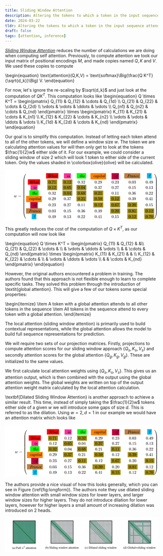 ```yaml
---
title: Sliding Window Attention
description: Altering the tokens to which a token in the input sequence attends.
date: 2024-03-22
tldr: Altering the tokens to which a token in the input sequence attends.
draft: false
tags: [attention, inference] 
---
```


[*Sliding Window Attention*](https://arxiv.org/pdf/2004.05150.pdf) reduces the number of calculations we are doing when computing self attention. Previously, to compute attention we took our input matrix of positional encodings $M$, and made copies named $Q, K$ and $V$. We used these copies to compute

\begin{equation}
    \text{attention}(Q,K,V) = \text{softmax}\Big(\frac{Q K^T}{\sqrt{d_k}}\Big) V.
\end{equation}

For now, let's ignore the re-scaling by $\sqrt{d_k}$ and just look at the computation of $QK^T$. This computation looks like
\begin{equation}
    Q \times K^T = \begin{pmatrix}
        Q_{11} & Q_{12} & \cdots & Q_{1d} \\\\
Q_{21} & Q_{22} & \cdots & Q_{2d} \\\\
\vdots & \vdots & \ddots & \vdots \\\\
Q_{n1} & Q_{n2} & \cdots & Q_{nd}
\end{pmatrix} \times
\begin{pmatrix}
K_{11} & K_{21} & \cdots & K_{n1} \\\\
K_{12} & K_{22} & \cdots & K_{n2} \\\\
\vdots & \vdots & \ddots & \vdots \\\\
K_{1d} & K_{2d} & \cdots & K_{nd}
    \end{pmatrix}
\end{equation}

Our goal is to simplify this computation. Instead of letting each token attend to all of the other tokens, we will define a window size $w$. The token we are calculating attention values for will then only get to look at the tokens $\frac{1}{2}w$ either side of it. For our example, we could consider a sliding window of size $2$ which will look $1$ token to either side of the current token. Only the values shaded in \colorbox{olive}{olive} will be calculated.

![Sliding Window Attention Matrix](/img/sliding_window.png)

This greatly reduces the cost of the computation of $Q \times K^T$, as our computation will now look like

\begin{equation}
    Q \times K^T = \begin{pmatrix}
        Q_{11} & Q_{12} &  &\\\\
Q_{21} & Q_{22} & \cdots &  \\\\
 & \vdots & \ddots & \vdots \\\\
 &  & \cdots & Q_{nd}
\end{pmatrix} \times
\begin{pmatrix}
K_{11} & K_{21} &  &  \\\\
K_{12} & K_{22}  & \cdots &  \\\\
 & \vdots & \ddots & \vdots \\\\
 &  & \cdots & K_{nd}
    \end{pmatrix}
\end{equation}


However, the original authors encountered a problem in training. The authors found that this approach is not flexible enough to learn to complete specific tasks. They solved this problem through the introduction of \textit{global attention}. This will give a few of our tokens some special properties:

\begin{itemize}
    \item A token with a global attention attends to all other tokens in the sequence
    \item All tokens in the sequence attend to every token with a global attention. 
\end{itemize}

The local attention (sliding window attention) is primarily used to build contextual representations, while the global attention allows the model to build full sequence representations for prediction. 


We will require two sets of our projection matrices. Firstly, projections to compute attention scores for our sliding window approach $\{Q_s, K_s, V_s\}$ and secondly attention scores for the global attention $\{Q_g,K_g,V_g\}$. These are initialized to the same values.

We first calculate local attention weights using $\{Q_s,K_s,V_s\}$. This gives us an attention output, which is then combined with the output using the global attention weights. The global weights are written on top of the output attention weight matrix calculated by the local attention calculation. 

\textbf{Dilated Sliding Window Attention} is another approach to achieve a similar result. This time, instead of simply taking the $\frac{1}{2}w$ tokens either side of a given $w$ we will introduce some gaps of size $d$. This is referred to as the dilation. Using $w=2, d=1$ in our example we would have an attention matrix which looks like   


![Dilated Sliding Window Attention Matrix](/img/dilated_sliding_window.png)


The authors provide a nice visual of how this looks generally, which you can see in Figure (\ref{fig:longform}). The authors note they use dilated sliding window attention with small window sizes for lower layers, and larger window sizes for higher layers. They do not introduce dilation for lower layers, however for higher layers a small amount of increasing dilation was introduced on $2$ heads.


![Attention Matrix Visualizations from the Longformer Paper](/img/longformer.png)
